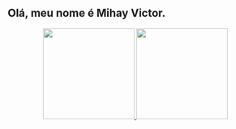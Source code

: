 ## Olá, meu nome é Mihay Victor.

<div align="center">
  <a href="https://github.com/KyuHayato">
  <img height="180em" src="https://github-readme-stats.vercel.app/api?username=mihayvictor&show_icons=true&theme=merko&include_all_commits=true&count_private=true"/>
  <img height="180em" src="https://github-readme-stats.vercel.app/api/top-langs/?username=mihayvictor&layout=compact&langs_count=10&theme=merko"/>
</div>

